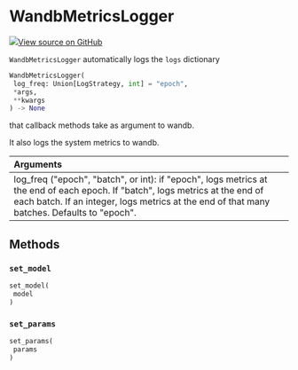 # WandbMetricsLogger



[![](https://www.tensorflow.org/images/GitHub-Mark-32px.png)View source on GitHub](https://www.github.com/wandb/client/tree/latest/wandb/integration/keras/callbacks/metrics_logger.py#L22-L79)



`WandbMetricsLogger` automatically logs the `logs` dictionary

```python
WandbMetricsLogger(
 log_freq: Union[LogStrategy, int] = "epoch",
 *args,
 **kwargs
) -> None
```



that callback methods take as argument to wandb.

It also logs the system metrics to wandb.

| Arguments | |
| :--- | :--- |
| log_freq ("epoch", "batch", or int): if "epoch", logs metrics at the end of each epoch. If "batch", logs metrics at the end of each batch. If an integer, logs metrics at the end of that many batches. Defaults to "epoch". |



## Methods

### `set_model`



```python
set_model(
 model
)
```




### `set_params`



```python
set_params(
 params
)
```






